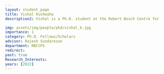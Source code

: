 ```yaml
---
layout: student_page
title: Vishal Kushwaha
description2: Vishal is a Ph.D. student at the Robert Bosch Centre for Cyber-Physical Systems, Indian Institute of Science, Bengaluru. He works with Prof. Rajesh Sundaresan (Department of Electrical Communication Engineering) and Prof. Abdul R. Pinjari (Department of Civil Engineering). He completed his B.Tech. in Electrical Engineering from Govind Ballabh Pant Engineering College, Uttarakhand in 2015 and his M.Tech. in Electrical Engineering from IIT Gandhinagar, Gujarat in 2018. His broad research interests are the applications of game theory, discrete travel mode choice theory, and traffic network equilibrium algorithms. He is currently working in the area of optimal pricing for first- and last-mile services to facilitate the collaboration between public and private transport operators.

img: assets/img/people/phd/vishal_k.jpg
importance: 1
category: Ph.D. Fellows/Scholars 
advisor: Rajesh Sundaresan
department: RBCCPS
redirect: 
past: true
Research_Interests:
years: [2022]
---
```

